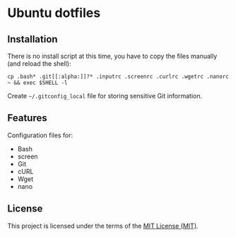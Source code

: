 # Ubuntu dotfiles

## Installation

There is no install script at this time, you have to copy the files manually
(and reload the shell):

  ```shell
  cp .bash* .git[[:alpha:]]?* .inputrc .screenrc .curlrc .wgetrc .nanorc ~ && exec $SHELL -l
  ```

Create `~/.gitconfig_local` file for storing sensitive Git information.

## Features

Configuration files for:

* Bash
* screen
* Git
* cURL
* Wget
* nano

## License

This project is licensed under the terms of the [MIT License (MIT)](LICENSE).

